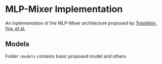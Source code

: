 # MLP-Mixer Implementation

An inplementation of the MLP-Mixer architecture proposed by [Tolstikhin, Ilya, et al.](https://arxiv.org/abs/2105.01601)

## Models

Folder `/models` contains basic proposed model and others
